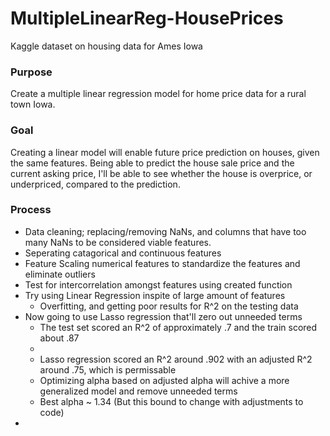 # MultipleLinearReg-HousePrices
Kaggle dataset on housing data for Ames Iowa

### Purpose 
Create a multiple linear regression model for home price data for a rural town Iowa.

### Goal
Creating a linear model will enable future price prediction on houses, given the same features. Being able to predict the house sale price and the current asking price, I'll be able to see whether the house is overprice, or underpriced, compared to the prediction. 

### Process
- Data cleaning; replacing/removing NaNs, and columns that have too many NaNs to be considered viable features.
- Seperating catagorical and continuous features
- Feature Scaling numerical features to standardize the features and eliminate outliers
- Test for intercorrelation amongst features using created function
- Try using Linear Regression inspite of large amount of features
    - Overfitting, and getting poor results for R^2 on the testing data
- Now going to use Lasso regression that'll zero out unneeded terms
    - The test set scored an R^2 of approximately .7 and the train scored about .87
    - 
    - Lasso regression scored an R^2 around .902 with an adjusted R^2 around .75, which is permissable
    - Optimizing alpha based on adjusted alpha will achive a more generalized model and remove unneeded terms
    - Best alpha ~ 1.34 (But this bound to change with adjustments to code)
- 




